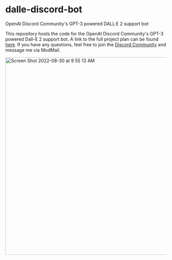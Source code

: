 # dalle-discord-bot
OpenAI Discord Community's GPT-3 powered DALL·E 2 support bot

This repository hosts the code for the OpenAI Discord Community's GPT-3 powered Dall-E 2 support bot. A link to the full project plan can be found [here](https://docs.google.com/document/d/1Qmp-jIhAoITMHOB8d-UluCS4JCDT2DwCsQGFqWCZsFo/edit?usp=sharing). If you have any questions, feel free to join the [Discord Community](https://www.discord.gg/openaidalle) and message me via ModMail.

<img width="615" alt="Screen Shot 2022-08-30 at 9 55 13 AM" src="https://user-images.githubusercontent.com/22382740/187455948-cd2173c4-fdf0-435d-b4aa-02b8dbe9cd0a.png">

